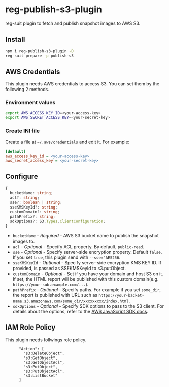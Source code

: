 # reg-publish-s3-plugin

reg-suit plugin to fetch and publish snapshot images to AWS S3.

## Install

```sh
npm i reg-publish-s3-plugin -D
reg-suit prepare -p publish-s3
```

## AWS Credentials

This plugin needs AWS credentials to access S3. You can set them by the following 2 methods.

### Environment values

```sh
export AWS_ACCESS_KEY_ID=<your-access-key>
export AWS_SECRET_ACCESS_KEY=<your-secret-key>
```

### Create INI file

Create a file at `~/.aws/credentials` and edit it. For example:

```ini
[default]
aws_access_key_id = <your-access-key>
aws_secret_access_key = <your-secret-key>
```

## Configure

```ts
{
  bucketName: string;
  acl?: string;
  sse?: boolean | string;
  sseKMSKeyId?: string;
  customDomain?: string;
  pathPrefix?: string;
  sdkOptions?: S3.Types.ClientConfiguration;
}
```

- `bucketName` - _Required_ - AWS S3 bucket name to publish the snapshot images to.
- `acl` - _Optional_ - Specify ACL property. By default, `public-read`.
- `sse` - _Optional_ - Specify server-side encryption property. Default `false`. If you set `true`, this plugin send with `--sse="AES256`.
- `sseKMSKeyId` - _Optional_ - Specify server-side encryption KMS KEY ID. If provided, is passed as SSEKMSKeyId to s3.putObject.
- `customDomain` - _Optional_ - Set if you have your domain and host S3 on it. If set, the HTML report will be published with this custom domain(e.g. `https://your-sub.example.com/...`).
- `pathPrefix` - _Optional_ - Specify paths. For example if you set `some_dir`, the report is published with URL such as `https://your-backet-name.s3.amazonaws.com/some_dir/xxxxxxxxx/index.html`.
- `sdkOptions` - _Optional_ - Specify SDK options to pass to the S3 client. For details about the options, refer to the [AWS JavaScript SDK docs](https://docs.aws.amazon.com/AWSJavaScriptSDK/latest/AWS/S3.html#constructor_details).

## IAM Role Policy

This plugin needs follwings role policy.

```
      "Action": [
        "s3:DeleteObject",
        "s3:GetObject",
        "s3:GetObjectAcl",
        "s3:PutObject",
        "s3:PutObjectAcl",
        "s3:ListBucket"
      ]
```
